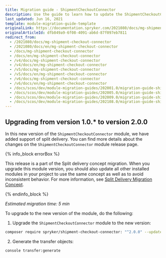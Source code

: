 ```yaml
---
title: Migration guide - ShipmentCheckoutConnector
description: Use the guide to learn how to update the ShipmentCheckoutConnector module to a newer version.
last_updated: Jun 16, 2021
template: module-migration-guide-template
originalLink: https://documentation.spryker.com/2021080/docs/mg-shipment-checkout-connector
originalArticleId: dfb849a9-6f08-4091-ab6d-87f097eb7811
redirect_from:
  - /2021080/docs/mg-shipment-checkout-connector
  - /2021080/docs/en/mg-shipment-checkout-connector
  - /docs/mg-shipment-checkout-connector
  - /docs/en/mg-shipment-checkout-connector
  - /v4/docs/mg-shipment-checkout-connector
  - /v4/docs/en/mg-shipment-checkout-connector
  - /v5/docs/mg-shipment-checkout-connector
  - /v5/docs/en/mg-shipment-checkout-connector
  - /v6/docs/mg-shipment-checkout-connector
  - /v6/docs/en/mg-shipment-checkout-connector
  - /docs/scos/dev/module-migration-guides/202001.0/migration-guide-shipmentcheckoutconnector.html
  - /docs/scos/dev/module-migration-guides/202005.0/migration-guide-shipmentcheckoutconnector.html
  - /docs/scos/dev/module-migration-guides/202009.0/migration-guide-shipmentcheckoutconnector.html
  - /docs/scos/dev/module-migration-guides/202108.0/migration-guide-shipmentcheckoutconnector.html
---
```


## Upgrading from version 1.0.* to version 2.0.0

In this new version of the `ShipmentCheckoutConnector` module, we have added support of split delivery. You can find more details about the changes on the `ShipmentCheckoutConnector` module release page.

{% info_block errorBox %}

This release is a part of the Split delivery concept migration. When you upgrade this module version, you should also update all other installed modules in your project to use the same concept as well as to avoid inconsistent behavior. For more information, see [Split Delivery Migration Concept](/docs/scos/dev/migration-concepts/split-delivery-migration-concept.html).

{% endinfo_block %}

*Estimated migration time: 5 min*

To upgrade to the new version of the module, do the following:

1. Upgrade the `ShipmentCheckoutConnector` module to the new version:

```bash
composer require spryker/shipment-checkout-connector: "^2.0.0" --update-with-dependencies
```

2. Generate the transfer objects:

```bash
console transfer:generate
```

